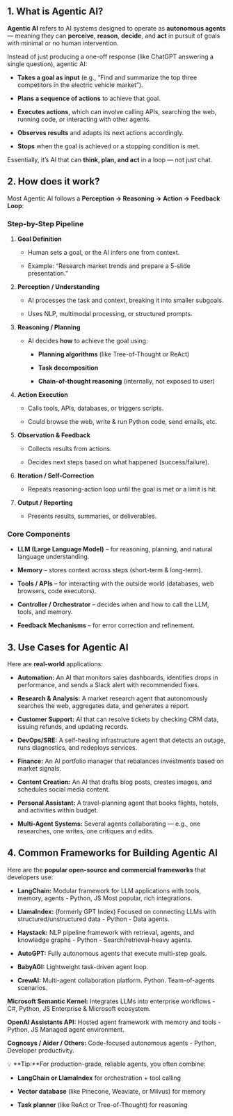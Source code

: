 **1\. What is Agentic AI?**
---------------------------

**Agentic AI** refers to AI systems designed to operate as **autonomous agents** — meaning they can **perceive**, **reason**, **decide**, and **act** in pursuit of goals with minimal or no human intervention.

Instead of just producing a one-off response (like ChatGPT answering a single question), agentic AI:

*   **Takes a goal as input** (e.g., “Find and summarize the top three competitors in the electric vehicle market”).
    
*   **Plans a sequence of actions** to achieve that goal.
    
*   **Executes actions**, which can involve calling APIs, searching the web, running code, or interacting with other agents.
    
*   **Observes results** and adapts its next actions accordingly.
    
*   **Stops** when the goal is achieved or a stopping condition is met.
    

Essentially, it’s AI that can **think, plan, and act** in a loop — not just chat.

**2\. How does it work?**
-------------------------

Most Agentic AI follows a **Perception → Reasoning → Action → Feedback Loop**:

### **Step-by-Step Pipeline**

1.  **Goal Definition**
    
    *   Human sets a goal, or the AI infers one from context.
        
    *   Example: “Research market trends and prepare a 5-slide presentation.”
        
2.  **Perception / Understanding**
    
    *   AI processes the task and context, breaking it into smaller subgoals.
        
    *   Uses NLP, multimodal processing, or structured prompts.
        
3.  **Reasoning / Planning**
    
    *   AI decides **how** to achieve the goal using:
        
        *   **Planning algorithms** (like Tree-of-Thought or ReAct)
            
        *   **Task decomposition**
            
        *   **Chain-of-thought reasoning** (internally, not exposed to user)
            
4.  **Action Execution**
    
    *   Calls tools, APIs, databases, or triggers scripts.
        
    *   Could browse the web, write & run Python code, send emails, etc.
        
5.  **Observation & Feedback**
    
    *   Collects results from actions.
        
    *   Decides next steps based on what happened (success/failure).
        
6.  **Iteration / Self-Correction**
    
    *   Repeats reasoning-action loop until the goal is met or a limit is hit.
        
7.  **Output / Reporting**
    
    *   Presents results, summaries, or deliverables.
        

### **Core Components**

*   **LLM (Large Language Model)** – for reasoning, planning, and natural language understanding.
    
*   **Memory** – stores context across steps (short-term & long-term).
    
*   **Tools / APIs** – for interacting with the outside world (databases, web browsers, code executors).
    
*   **Controller / Orchestrator** – decides when and how to call the LLM, tools, and memory.
    
*   **Feedback Mechanisms** – for error correction and refinement.
    

**3\. Use Cases for Agentic AI**
--------------------------------

Here are **real-world** applications:

* **Automation:** An AI that monitors sales dashboards, identifies drops in performance, and sends a Slack alert with recommended fixes.

* **Research & Analysis:** A market research agent that autonomously searches the web, aggregates data, and generates a report.

* **Customer Support:** AI that can resolve tickets by checking CRM data, issuing refunds, and updating records.

* **DevOps/SRE:** A self-healing infrastructure agent that detects an outage, runs diagnostics, and redeploys services.

* **Finance:** An AI portfolio manager that rebalances investments based on market signals.

* **Content Creation:** An AI that drafts blog posts, creates images, and schedules social media content.

* **Personal Assistant:** A travel-planning agent that books flights, hotels, and activities within budget.

* **Multi-Agent Systems:** Several agents collaborating — e.g., one researches, one writes, one critiques and edits.

**4\. Common Frameworks for Building Agentic AI**
-------------------------------------------------

Here are the **popular open-source and commercial frameworks** that developers use:

* **LangChain:** Modular framework for LLM applications with tools, memory, agents - Python, JS Most popular, rich integrations. 

* **LlamaIndex:** (formerly GPT Index) Focused on connecting LLMs with structured/unstructured data - Python - Data agents.

* **Haystack:** NLP pipeline framework with retrieval, agents, and knowledge graphs - Python - Search/retrieval-heavy agents. 

* **AutoGPT:** Fully autonomous agents that execute multi-step goals. 

* **BabyAGI:** Lightweight task-driven agent loop. 

* **CrewAI:** Multi-agent collaboration platform. Python. Team-of-agents scenarios. 

**Microsoft Semantic Kernel:** Integrates LLMs into enterprise workflows - C#, Python, JS Enterprise & Microsoft ecosystem.

**OpenAI Assistants API:** Hosted agent framework with memory and tools - Python, JS Managed agent environment.

**Cognosys / Aider / Others:** Code-focused autonomous agents - Python, Developer productivity.

💡 **Tip:**For production-grade, reliable agents, you often combine:

*   **LangChain or LlamaIndex** for orchestration + tool calling
    
*   **Vector database** (like Pinecone, Weaviate, or Milvus) for memory
    
*   **Task planner** (like ReAct or Tree-of-Thought) for reasoning